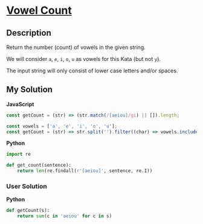 # [Vowel Count](https://www.codewars.com/kata/54ff3102c1bad923760001f3)

## Description

Return the number (count) of vowels in the given string.

We will consider `a`, `e`, `i`, `o`, `u` as vowels for this Kata (but not `y`).

The input string will only consist of lower case letters and/or spaces.

## My Solution

**JavaScript**

```js
const getCount = (str) => (str.match(/[aeiou]/gi) || []).length;
```

```js
const vowels = ['a', 'e', 'i', 'o', 'u'];
const getCount = (str) => str.split('').filter((char) => vowels.includes(char)).length;
```

**Python**

```py
import re

def get_count(sentence):
    return len(re.findall(r'[aeiou]', sentence, re.I))
```

### User Solution

**Python**

```py
def getCount(s):
    return sum(c in 'aeiou' for c in s)
```
